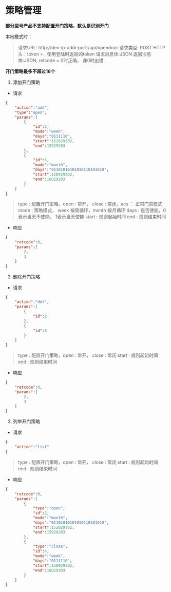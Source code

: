 # 策略管理

**部分型号产品不支持配置开门策略，默认是识别开门**

本地模式时：
>请求URL: http://dev-ip-addr:port:/api/opendoor
>请求类型: POST
>HTTP头：token = , 使用登陆时返回的token
>请求消息体:JSON
>返回消息体:JSON, retcode = 0时正确， 非0时出错

**开门策略最多不超过16个**

1. 添加开门策略
- 请求
```json
{
    "action":"add",
    "type":"open",
    "params":[
        {
            "id":2,
            "mode":"week",
            "days":"0111110",
            "start":152029302,
            "end":15929203
        },
        {
            "id":3,
            "mode":"month",
            "days":"01101010101010110101010",
            "start":158929302,
            "end":16029203
        }
    ]
}
```
> type : 配置开门策略，open : 常开， close : 常闭，acs ： 正常门禁模式
> mode : 策略模式， week 按周循环，month 按月循环
> days : 是否使能，0表示当天不使能， 1表示当天使能
> start : 规则起始时间
> end : 规则结束时间

- 响应
```json
{
    "retcode":0,
    "params":[
        2,
        3
    ]
}
```
2. 删除开门策略
- 请求
```json
{
    "action":"del",
    "params":[
        {
            "id":2
        },
        {
            "id":3
        }
    ]
}
```
> type : 配置开门策略，open : 常开， close : 常闭
> start : 规则起始时间
> end : 规则结束时间

- 响应
```json
{
    "retcode":0,
    "params":[
        2,
        3
    ]
}
```

3. 列举开门策略
- 请求
```json
{
    "action":"list"
}
```
> type : 配置开门策略，open : 常开， close : 常闭
> start : 规则起始时间
> end : 规则结束时间

- 响应
```json
{
    "retcode":0,
    "params":[
        {
            "type":"open",
            "id":2,
            "mode":"month",
            "days":"01101010101010110101010",
            "start":152029302,
            "end":15929203
        },
        {
            "type":"close",
            "id":4,
            "mode":"week",
            "days":"0111110",
            "start":158929302,
            "end":16029203
        }
    ]
}
```
